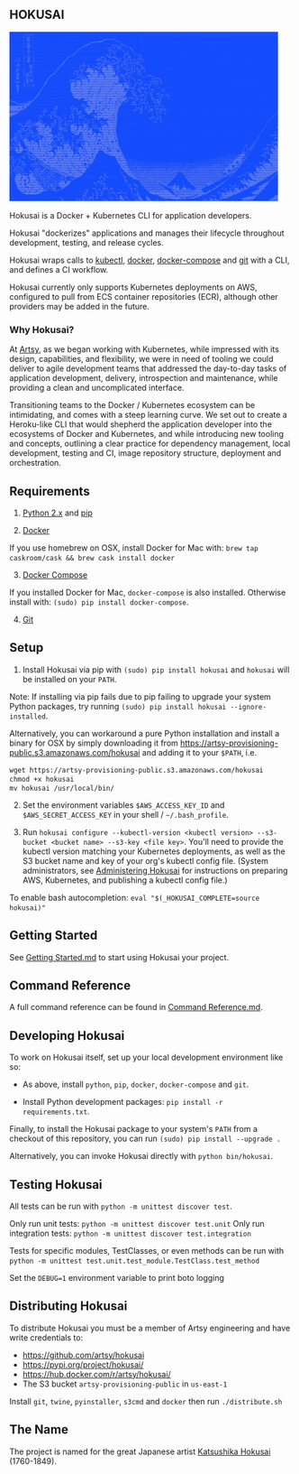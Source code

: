 HOKUSAI
-------

<a href="https://en.wikipedia.org/wiki/Hokusai"><img height="300" src="hokusai.jpg"></a>

Hokusai is a Docker + Kubernetes CLI for application developers.

Hokusai "dockerizes" applications and manages their lifecycle throughout development, testing, and release cycles.

Hokusai wraps calls to [kubectl](https://kubernetes.io/), [docker](https://www.docker.com/), [docker-compose](https://docs.docker.com/compose/) and [git](https://git-scm.com/) with a CLI, and defines a CI workflow.

Hokusai currently only supports Kubernetes deployments on AWS, configured to pull from ECS container repositories (ECR), although other providers may be added in the future.

### Why Hokusai?

At [Artsy](http://www.artsy.net), as we began working with Kubernetes, while impressed with its design, capabilities, and flexibility, we were in need of tooling we could deliver to agile development teams that addressed the day-to-day tasks of application development, delivery, introspection and maintenance, while providing a clean and uncomplicated interface.

Transitioning teams to the Docker / Kubernetes ecosystem can be intimidating, and comes with a steep learning curve.  We set out to create a Heroku-like CLI that would shepherd the application developer into the ecosystems of Docker and Kubernetes, and while introducing new tooling and concepts, outlining a clear practice for dependency management, local development, testing and CI,  image repository structure, deployment and orchestration.


## Requirements

1) [Python 2.x](https://www.python.org/downloads/) and [pip](https://pip.pypa.io/en/stable/installing/)

2) [Docker](https://docs.docker.com/)

If you use homebrew on OSX, install Docker for Mac with: `brew tap caskroom/cask && brew cask install docker`

3) [Docker Compose](https://docs.docker.com/compose/)

If you installed Docker for Mac, `docker-compose` is also installed. Otherwise install with: `(sudo) pip install docker-compose`.

4) [Git](https://git-scm.com/)


## Setup

1) Install Hokusai via pip with `(sudo) pip install hokusai` and `hokusai` will be installed on your `PATH`.

Note: If installing via pip fails due to pip failing to upgrade your system Python packages, try running `(sudo) pip install hokusai --ignore-installed`.

Alternatively, you can workaround a pure Python installation and install a binary for OSX by simply downloading it from https://artsy-provisioning-public.s3.amazonaws.com/hokusai and adding it to your `$PATH`, i.e.

```
wget https://artsy-provisioning-public.s3.amazonaws.com/hokusai
chmod +x hokusai
mv hokusai /usr/local/bin/
```

2) Set the environment variables `$AWS_ACCESS_KEY_ID` and `$AWS_SECRET_ACCESS_KEY` in your shell / `~/.bash_profile`.

3) Run `hokusai configure --kubectl-version <kubectl version> --s3-bucket <bucket name> --s3-key <file key>`.  You'll need to provide the kubectl version matching your Kubernetes deployments, as well as the S3 bucket name and key of your org's kubectl config file. (System administrators, see [Administering Hokusai](./docs/Administering_Hokusai.md) for instructions on preparing AWS, Kubernetes, and publishing a kubectl config file.)

To enable bash autocompletion: `eval "$(_HOKUSAI_COMPLETE=source hokusai)"`


## Getting Started

See [Getting Started.md](./docs/Getting_Started.md) to start using Hokusai your project.


## Command Reference

A full command reference can be found in [Command Reference.md](./docs/Command_Reference.md).


## Developing Hokusai

To work on Hokusai itself, set up your local development environment like so:

- As above, install `python`, `pip`, `docker`, `docker-compose` and `git`.

- Install Python development packages: `pip install -r requirements.txt`.

Finally, to install the Hokusai package to your system's `PATH` from a checkout of this repository, you can run `(sudo) pip install --upgrade .`

Alternatively, you can invoke Hokusai directly with `python bin/hokusai`.


## Testing Hokusai

All tests can be run with `python -m unittest discover test`.

Only run unit tests: `python -m unittest discover test.unit`
Only run integration tests: `python -m unittest discover test.integration`

Tests for specific modules, TestClasses, or even methods can be run with `python -m unittest test.unit.test_module.TestClass.test_method`

Set the `DEBUG=1` environment variable to print boto logging

## Distributing Hokusai

To distribute Hokusai you must be a member of Artsy engineering and have write credentials to:
- https://github.com/artsy/hokusai
- https://pypi.org/project/hokusai/
- https://hub.docker.com/r/artsy/hokusai/
- The S3 bucket `artsy-provisioning-public` in `us-east-1`

Install `git`, `twine`, `pyinstaller`, `s3cmd` and `docker` then run `./distribute.sh`

## The Name

The project is named for the great Japanese artist [Katsushika Hokusai](https://www.artsy.net/article/artsy-editorial-7-things-hokusai-creator-great-wave) (1760-1849).

